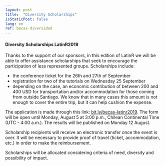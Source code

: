 ```yaml
---
layout: post
title:  "Diversity Scholarships"
isStaticPost: false
lang: en
ref: becas-diversidad
---
```


#### Diversity Scholarships LatinR2019

Thanks to the support of our sponsors, in this edition of LatinR we will be able to offer assistance scholarships that seek to encourage the participation of less represented groups. Scholarships include:

- the conference ticket for the 26th and 27th of September
- registration for two of the tutorials on Wednesday 25 September
- depending on the case, an economic contribution of between 200 and 400 USD for transportation and/or accommodation for those coming from outside Santiago. We know that in many cases this amount is not enough to cover the entire trip, but it can help cushion the expense.

The application is made through this link: [bit.ly/becas-latinr2019](https://docs.google.com/forms/d/e/1FAIpQLSczga2O9z9isnf4HN4ZlzCbTFfdvqtZ0Dsk0I5Sor3w6wyP2Q/viewform). The form will be open until Monday, August 5 at 3:00 p.m., Chilean Continental Time (UTC - 4:00 a.m.). The results will be published on Monday 12 August. 

Scholarship recipients will receive an electronic transfer once the event is over. It will be necessary to provide proof of travel (ticket, accommodation, etc.) in order to make the reimbursement.

Scholarships will be allocated considering criteria of need, diversity and possibility of impact.


